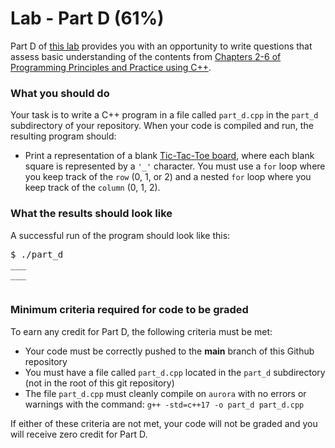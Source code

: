 # Lab - Part D (61%)

Part D of [this lab](../README.md) provides you with an opportunity to write questions that assess basic understanding of the contents from [Chapters 2-6 of Programming Principles and Practice using C++][textbook].

### What you should do

Your task is to write a C++ program in a file called `part_d.cpp` in the `part_d` subdirectory of your  repository. When your code is compiled and run, the resulting program should:
* Print a representation of a blank [Tic-Tac-Toe board](https://en.wikipedia.org/wiki/Tic-tac-toe), where each blank square is represented by a `'_'` character. You must use a `for` loop where you keep track of the `row` (0, 1, or 2) and a nested `for` loop where you keep track of the `column` (0, 1, 2).


### What the results should look like

A successful run of the program should look like this:
<pre>$ ./part_d
___
___
___
</pre>

### Minimum criteria required for code to be graded

To earn any credit for Part D, the following criteria must be met:
* Your code must be correctly pushed to the **main** branch of this Github repository
* You must have a file called `part_d.cpp` located in the `part_d` subdirectory (not in the root of this git repository)
* The file `part_d.cpp` must cleanly compile on `aurora` with no errors or warnings with the command: `g++ -std=c++17 -o part_d part_d.cpp`


If either of these criteria are not met, your code will not be graded and you will receive zero credit for Part D.


[textbook]: https://learning.oreilly.com/library/view/programming-principles-and/9780133796759/ch06.xhtml#ch06


